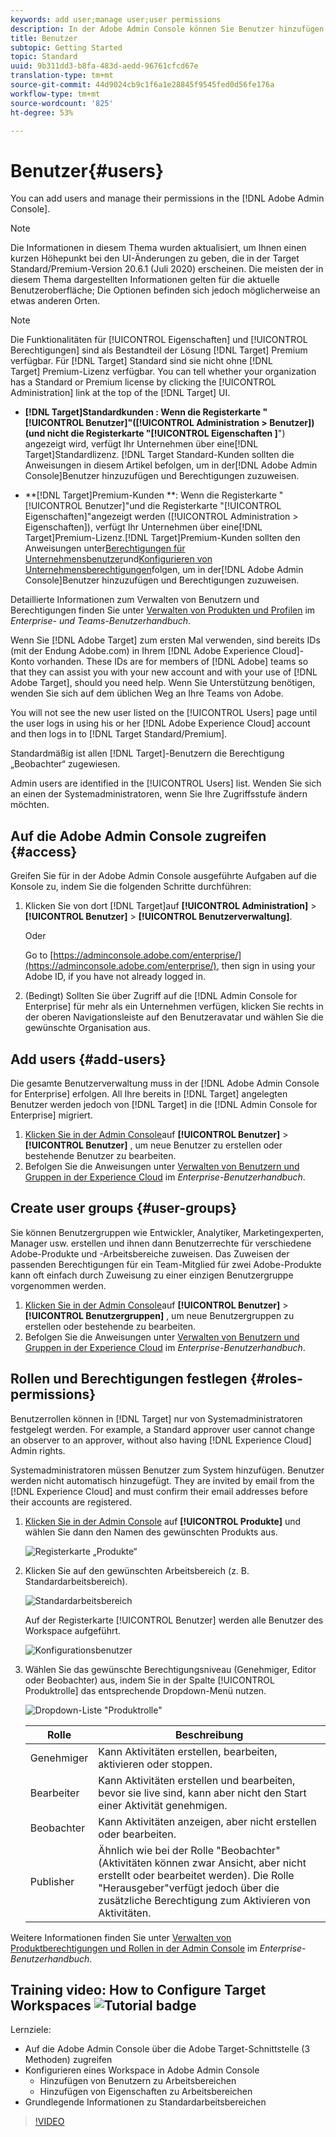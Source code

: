 ```yaml
---
keywords: add user;manage user;user permissions
description: In der Adobe Admin Console können Sie Benutzer hinzufügen und ihre Berechtigungen verwalten.
title: Benutzer
subtopic: Getting Started
topic: Standard
uuid: 9b311dd3-b8fa-483d-aedd-96761cfcd67e
translation-type: tm+mt
source-git-commit: 44d9024cb9c1f6a1e28845f9545fed0d56fe176a
workflow-type: tm+mt
source-wordcount: '825'
ht-degree: 53%

---
```



# Benutzer{#users}

You can add users and manage their permissions in the [!DNL Adobe Admin Console].

>[!NOTE]
>
>Die Informationen in diesem Thema wurden aktualisiert, um Ihnen einen kurzen Höhepunkt bei den UI-Änderungen zu geben, die in der Target Standard/Premium-Version 20.6.1 (Juli 2020) erscheinen. Die meisten der in diesem Thema dargestellten Informationen gelten für die aktuelle Benutzeroberfläche; Die Optionen befinden sich jedoch möglicherweise an etwas anderen Orten.

>[!NOTE]
>
>Die Funktionalitäten für [!UICONTROL Eigenschaften] und [!UICONTROL Berechtigungen] sind als Bestandteil der Lösung [!DNL Target] Premium verfügbar. Für [!DNL Target] Standard sind sie nicht ohne [!DNL Target] Premium-Lizenz verfügbar.
>You can tell whether your organization has a Standard or Premium license by clicking the [!UICONTROL Administration] link at the top of the [!DNL Target] UI.
>
>* **[!DNL Target]Standardkunden **: Wenn die Registerkarte &quot;[!UICONTROL Benutzer]&quot;([!UICONTROL Administration > Benutzer]) (und nicht die Registerkarte &quot;**[!UICONTROL Eigenschaften ]**&quot;) angezeigt wird, verfügt Ihr Unternehmen über eine[!DNL Target]Standardlizenz. [!DNL Target Standard-Kunden sollten die Anweisungen in diesem Artikel befolgen, um in der[!DNL Adobe Admin Console]Benutzer hinzuzufügen und Berechtigungen zuzuweisen.
   >
   >
* **[!DNL Target]Premium-Kunden **: Wenn die Registerkarte &quot;[!UICONTROL Benutzer]&quot;und die Registerkarte &quot;[!UICONTROL Eigenschaften]&quot;angezeigt werden ([!UICONTROL Administration > Eigenschaften]), verfügt Ihr Unternehmen über eine[!DNL Target]Premium-Lizenz.[!DNL Target]Premium-Kunden sollten den Anweisungen unter[Berechtigungen für Unternehmensbenutzer](/help/administrating-target/c-user-management/property-channel/property-channel.md)und[Konfigurieren von Unternehmensberechtigungen](/help/administrating-target/c-user-management/property-channel/properties-overview.md)folgen, um in der[!DNL Adobe Admin Console]Benutzer hinzuzufügen und Berechtigungen zuzuweisen.
>
>
Detaillierte Informationen zum Verwalten von Benutzern und Berechtigungen finden Sie unter [Verwalten von Produkten und Profilen](https://helpx.adobe.com/enterprise/using/manage-products-and-profiles.html) im *Enterprise- und Teams-Benutzerhandbuch*.

Wenn Sie [!DNL Adobe Target] zum ersten Mal verwenden, sind bereits IDs (mit der Endung Adobe.com) in Ihrem [!DNL Adobe Experience Cloud]-Konto vorhanden. These IDs are for members of [!DNL Adobe] teams so that they can assist you with your new account and with your use of [!DNL Adobe Target], should you need help. Wenn Sie Unterstützung benötigen, wenden Sie sich auf dem üblichen Weg an Ihre Teams von Adobe.

You will not see the new user listed on the [!UICONTROL Users] page until the user logs in using his or her [!DNL Adobe Experience Cloud] account and then logs in to [!DNL Target Standard/Premium].

Standardmäßig ist allen [!DNL Target]-Benutzern die Berechtigung „Beobachter“ zugewiesen.

Admin users are identified in the [!UICONTROL Users] list. Wenden Sie sich an einen der Systemadministratoren, wenn Sie Ihre Zugriffsstufe ändern möchten.

## Auf die Adobe Admin Console zugreifen {#access}

Greifen Sie für in der Adobe Admin Console ausgeführte Aufgaben auf die Konsole zu, indem Sie die folgenden Schritte durchführen:

1. Klicken Sie von dort [!DNL Target]auf **[!UICONTROL Administration]** > **[!UICONTROL Benutzer]** > **[!UICONTROL Benutzerverwaltung]**.

   Oder

   Go to [https://adminconsole.adobe.com/enterprise/](https://adminconsole.adobe.com/enterprise/), then sign in using your Adobe ID, if you have not already logged in.

1. (Bedingt) Sollten Sie über Zugriff auf die [!DNL Admin Console for Enterprise] für mehr als ein Unternehmen verfügen, klicken Sie rechts in der oberen Navigationsleiste auf den Benutzeravatar und wählen Sie die gewünschte Organisation aus.

## Add users {#add-users}

Die gesamte Benutzerverwaltung muss in der [!DNL Adobe Admin Console for Enterprise] erfolgen. All Ihre bereits in [!DNL Target] angelegten Benutzer werden jedoch von [!DNL Target] in die [!DNL Admin Console for Enterprise] migriert.

1. [Klicken Sie in der Admin Console](../../../administrating-target/c-user-management/c-user-management/user-management.md#section_79796E0227D048F59BAE0AB02E544EBE)auf **[!UICONTROL Benutzer]** > **[!UICONTROL Benutzer]** , um neue Benutzer zu erstellen oder bestehende Benutzer zu bearbeiten.
1. Befolgen Sie die Anweisungen unter [Verwalten von Benutzern und Gruppen in der Experience Cloud](https://helpx.adobe.com/enterprise/help/users.html) im *Enterprise-Benutzerhandbuch*.

## Create user groups {#user-groups}

Sie können Benutzergruppen wie Entwickler, Analytiker, Marketingexperten, Manager usw. erstellen und ihnen dann Benutzerrechte für verschiedene Adobe-Produkte und -Arbeitsbereiche zuweisen. Das Zuweisen der passenden Berechtigungen für ein Team-Mitglied für zwei Adobe-Produkte kann oft einfach durch Zuweisung zu einer einzigen Benutzergruppe vorgenommen werden.

1. [Klicken Sie in der Admin Console](../../../administrating-target/c-user-management/c-user-management/user-management.md#section_79796E0227D048F59BAE0AB02E544EBE)auf **[!UICONTROL Benutzer]** > **[!UICONTROL Benutzergruppen]** , um neue Benutzergruppen zu erstellen oder bestehende zu bearbeiten.
1. Befolgen Sie die Anweisungen unter [Verwalten von Benutzern und Gruppen in der Experience Cloud](https://helpx.adobe.com/enterprise/help/users.html) im *Enterprise-Benutzerhandbuch*.

## Rollen und Berechtigungen festlegen {#roles-permissions}

Benutzerrollen können in [!DNL Target] nur von Systemadministratoren festgelegt werden. For example, a Standard approver user cannot change an observer to an approver, without also having [!DNL Experience Cloud] Admin rights.

Systemadministratoren müssen Benutzer zum System hinzufügen. Benutzer werden nicht automatisch hinzugefügt. They are invited by email from the [!DNL Experience Cloud] and must confirm their email addresses before their accounts are registered.

1. [Klicken Sie in der Admin Console](../../../administrating-target/c-user-management/c-user-management/user-management.md#section_79796E0227D048F59BAE0AB02E544EBE) auf **[!UICONTROL Produkte]** und wählen Sie dann den Namen des gewünschten Produkts aus.

   ![Registerkarte „Produkte“](/help/administrating-target/c-user-management/c-user-management/assets/workspace-publisher.png)

1. Klicken Sie auf den gewünschten Arbeitsbereich (z. B. Standardarbeitsbereich).

   ![Standardarbeitsbereich](/help/administrating-target/c-user-management/c-user-management/assets/default-workspace-new.png)

   Auf der Registerkarte [!UICONTROL Benutzer] werden alle Benutzer des Workspace aufgeführt.

   ![Konfigurationsbenutzer](/help/administrating-target/c-user-management/c-user-management/assets/configuration_users-new-publisher.png)

1. Wählen Sie das gewünschte Berechtigungsniveau (Genehmiger, Editor oder Beobachter) aus, indem Sie in der Spalte [!UICONTROL Produktrolle] das entsprechende Dropdown-Menü nutzen.

   ![Dropdown-Liste &quot;Produktrolle&quot;](/help/administrating-target/c-user-management/c-user-management/assets/product-role-new.png)

   | Rolle | Beschreibung |
   |--- |--- |
   | Genehmiger | Kann Aktivitäten erstellen, bearbeiten, aktivieren oder stoppen. |
   | Bearbeiter | Kann Aktivitäten erstellen und bearbeiten, bevor sie live sind, kann aber nicht den Start einer Aktivität genehmigen. |
   | Beobachter | Kann Aktivitäten anzeigen, aber nicht erstellen oder bearbeiten. |
   | Publisher | Ähnlich wie bei der Rolle &quot;Beobachter&quot;(Aktivitäten können zwar Ansicht, aber nicht erstellt oder bearbeitet werden). Die Rolle &quot;Herausgeber&quot;verfügt jedoch über die zusätzliche Berechtigung zum Aktivieren von Aktivitäten. |

Weitere Informationen finden Sie unter [Verwalten von Produktberechtigungen und Rollen in der Admin Console](https://helpx.adobe.com/enterprise/help/manage-permissions-and-roles.html) im *Enterprise-Benutzerhandbuch*.

## Training video: How to Configure Target Workspaces ![Tutorial badge](/help/assets/tutorial.png)

Lernziele:

* Auf die Adobe Admin Console über die Adobe Target-Schnittstelle (3 Methoden) zugreifen
* Konfigurieren eines Workspace in Adobe Admin Console
   * Hinzufügen von Benutzern zu Arbeitsbereichen
   * Hinzufügen von Eigenschaften zu Arbeitsbereichen
* Grundlegende Informationen zu Standardarbeitsbereichen

>[!VIDEO](https://video.tv.adobe.com/v/19463/)
